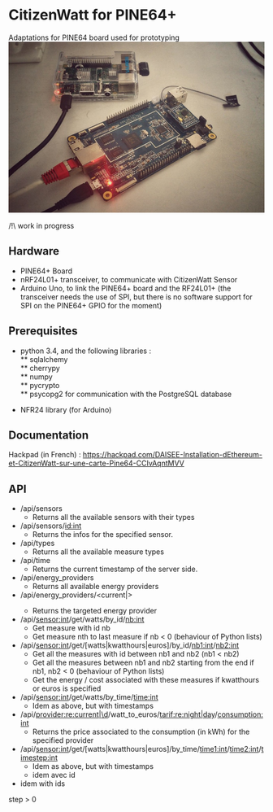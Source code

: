 # CitizenWatt for PINE64+
  
Adaptations for PINE64 board used for prototyping  
![PINE64+ board](/images/PINE64Board.jpeg)

 /!\ work in progress

## Hardware
- PINE64+ Board
- nRF24L01+ transceiver, to communicate with CitizenWatt Sensor
- Arduino Uno, to link the PINE64+ board and the RF24L01+ (the transceiver needs the use of SPI, but there is no software support for SPI on the PINE64+ GPIO for the moment)


## Prerequisites
* python 3.4, and the following libraries :  
** sqlalchemy  
** cherrypy  
** numpy  
** pycrypto  
** psycopg2 for communication with the PostgreSQL database  

* NFR24 library (for Arduino)


## Documentation
Hackpad (in French) : https://hackpad.com/DAISEE-Installation-dEthereum-et-CitizenWatt-sur-une-carte-Pine64-CCIvAqntMVV


## API

* /api/sensors
	* Returns all the available sensors with their types
* /api/sensors/<id:int>
    * Returns the infos for the specified sensor.
* /api/types
	* Returns all the available measure types
* /api/time
    * Returns the current timestamp of the server side.
* /api/energy_providers
    * Returns all available energy providers
* /api/energy_providers/<current|<int>>
    * Returns the targeted energy provider
* /api/<sensor:int>/get/watts/by_id/<nb:int>
	* Get measure with id nb
	* Get measure nth to last measure if nb < 0 (behaviour of Python lists)
* /api/<sensor:int>/get/[watts|kwatthours|euros]/by_id/<nb1:int>/<nb2:int>
	* Get all the measures with id between nb1 and nb2 (nb1 < nb2)
	* Get all the measures between nb1 and nb2 starting from the end if nb1, nb2 < 0 (behaviour of Python lists)
    * Get the energy / cost associated with these measures if kwatthours or euros is specified
* /api/<sensor:int>/get/watts/by_time/<time:int>
	* Idem as above, but with timestamps
* /api/<provider:re:current|\d>/watt_to_euros/<tarif:re:night|day>/<consumption:int>
    * Returns the price associated to the consumption (in kWh) for the specified provider
* /api/<sensor:int>/get/[watts|kwatthours|euros]/by_time/<time1:int>/<time2:int>/<timestep:int>
    * Idem as above, but with timestamps
    * idem avec id
* idem with ids

step > 0

